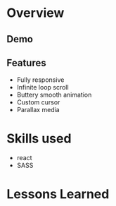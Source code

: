 # Overview

## Demo

## Features
- Fully responsive
- Infinite loop scroll
- Buttery smooth animation
- Custom cursor
- Parallax media

# Skills used
- react
- SASS

# Lessons Learned

